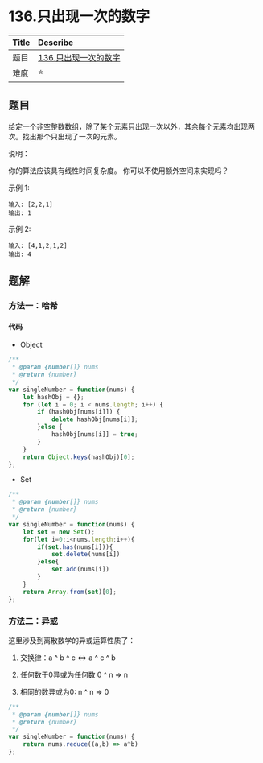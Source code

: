 # 136.只出现一次的数字

| Title | Describe                                                |
| :---- | :------------------------------------------------------ |
| 题目  | [136.只出现一次的数字](https://leetcode-cn.com/problems/single-number/) |
| 难度  | ⭐                                                  |

## 题目

给定一个非空整数数组，除了某个元素只出现一次以外，其余每个元素均出现两次。找出那个只出现了一次的元素。

说明：

你的算法应该具有线性时间复杂度。 你可以不使用额外空间来实现吗？

示例 1:

```
输入: [2,2,1]
输出: 1
```

示例 2:

```
输入: [4,1,2,1,2]
输出: 4
```

## 题解

### 方法一：哈希

#### 代码

- Object

```javascript
/**
 * @param {number[]} nums
 * @return {number}
 */
var singleNumber = function(nums) {
    let hashObj = {};
    for (let i = 0; i < nums.length; i++) {
        if (hashObj[nums[i]]) {
            delete hashObj[nums[i]];
        }else {
            hashObj[nums[i]] = true;
        }
    }
    return Object.keys(hashObj)[0];
};
```

- Set

```javascript
/**
 * @param {number[]} nums
 * @return {number}
 */
var singleNumber = function(nums) {
    let set = new Set();
    for(let i=0;i<nums.length;i++){
        if(set.has(nums[i])){
            set.delete(nums[i])
        }else{
            set.add(nums[i])
        }
    }
    return Array.from(set)[0];
};
```

### 方法二：异或

这里涉及到离散数学的异或运算性质了：

1. 交换律：a ^ b ^ c  <=> a ^ c ^ b

2. 任何数于0异或为任何数 0 ^ n => n

3. 相同的数异或为0: n ^ n => 0


```javascript
/**
 * @param {number[]} nums
 * @return {number}
 */
var singleNumber = function(nums) {
    return nums.reduce((a,b) => a^b)
};
```
